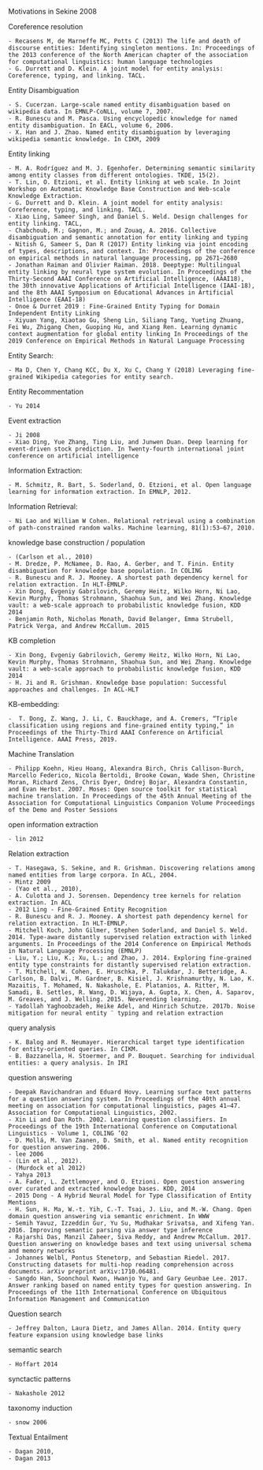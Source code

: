Motivations in Sekine 2008

Coreference resolution 
	
	- Recasens M, de Marneffe MC, Potts C (2013) The life and death of discourse entities: Identifying singleton mentions. In: Proceedings of the 2013 conference of the North American chapter of the association for computational linguistics: human language technologies
	- G. Durrett and D. Klein. A joint model for entity analysis: Coreference, typing, and linking. TACL.

Entity Disambiguation

	- S. Cucerzan. Large-scale named entity disambiguation based on wikipedia data. In EMNLP-CoNLL, volume 7, 2007.
	- R. Bunescu and M. Pasca. Using encyclopedic knowledge for named entity disambiguation. In EACL, volume 6, 2006.
	- X. Han and J. Zhao. Named entity disambiguation by leveraging wikipedia semantic knowledge. In CIKM, 2009

Entity linking

	- M. A. Rodríguez and M. J. Egenhofer. Determining semantic similarity among entity classes from different ontologies. TKDE, 15(2).
	- T. Lin, O. Etzioni, et al. Entity linking at web scale. In Joint Workshop on Automatic Knowledge Base Construction and Web-scale Knowledge Extraction.
	- G. Durrett and D. Klein. A joint model for entity analysis: Coreference, typing, and linking. TACL.
	- Xiao Ling, Sameer Singh, and Daniel S. Weld. Design challenges for entity linking. TACL,
	- Chabchoub, M.; Gagnon, M.; and Zouaq, A. 2016. Collective disambiguation and semantic annotation for entity linking and typing
	- Nitish G, Sameer S, Dan R (2017) Entity linking via joint encoding of types, descriptions, and context. In: Proceedings of the conference on empirical methods in natural language processing, pp 2671–2680
	- Jonathan Raiman and Olivier Raiman. 2018. Deeptype: Multilingual entity linking by neural type system evolution. In Proceedings of the Thirty-Second AAAI Conference on Artificial Intelligence, (AAAI18), the 30th innovative Applications of Artificial Intelligence (IAAI-18), and the 8th AAAI Symposium on Educational Advances in Artificial Intelligence (EAAI-18)
	- Onoe & Durret 2019 : Fine-Grained Entity Typing for Domain Independent Entity Linking
	- Xiyuan Yang, Xiaotao Gu, Sheng Lin, Siliang Tang, Yueting Zhuang, Fei Wu, Zhigang Chen, Guoping Hu, and Xiang Ren. Learning dynamic context augmentation for global entity linking In Proceedings of the 2019 Conference on Empirical Methods in Natural Language Processing
	
Entity Search:
	
	- Ma D, Chen Y, Chang KCC, Du X, Xu C, Chang Y (2018) Leveraging fine-grained Wikipedia categories for entity search.
	

Entity Recommentation

	- Yu 2014
	
Event extraction 

	- Ji 2008
	- Xiao Ding, Yue Zhang, Ting Liu, and Junwen Duan. Deep learning for event-driven stock prediction. In Twenty-fourth international joint conference on artificial intelligence

Information Extraction:
	
	- M. Schmitz, R. Bart, S. Soderland, O. Etzioni, et al. Open language learning for information extraction. In EMNLP, 2012.

Information Retrieval:
	
	- Ni Lao and William W Cohen. Relational retrieval using a combination of path-constrained random walks. Machine learning, 81(1):53–67, 2010.

knowledge base construction / population

	- (Carlson et al., 2010) 
	- M. Dredze, P. McNamee, D. Rao, A. Gerber, and T. Finin. Entity disambiguation for knowledge base population. In COLING
	- R. Bunescu and R. J. Mooney. A shortest path dependency kernel for relation extraction. In HLT-EMNLP.
	- Xin Dong, Evgeniy Gabrilovich, Geremy Heitz, Wilko Horn, Ni Lao, Kevin Murphy, Thomas Strohmann, Shaohua Sun, and Wei Zhang. Knowledge vault: a web-scale approach to probabilistic knowledge fusion, KDD 2014
	- Benjamin Roth, Nicholas Monath, David Belanger, Emma Strubell, Patrick Verga, and Andrew McCallum. 2015
	

KB completion

	- Xin Dong, Evgeniy Gabrilovich, Geremy Heitz, Wilko Horn, Ni Lao, Kevin Murphy, Thomas Strohmann, Shaohua Sun, and Wei Zhang. Knowledge vault: a web-scale approach to probabilistic knowledge fusion, KDD 2014
	- H. Ji and R. Grishman. Knowledge base population: Successful approaches and challenges. In ACL-HLT
	
KB-embedding:
	
	-  T. Dong, Z. Wang, J. Li, C. Bauckhage, and A. Cremers, “Triple classification using regions and fine-grained entity typing,” in Proceedings of the Thirty-Third AAAI Conference on Artificial Intelligence. AAAI Press, 2019.

Machine Translation

	- Philipp Koehn, Hieu Hoang, Alexandra Birch, Chris Callison-Burch, Marcello Federico, Nicola Bertoldi, Brooke Cowan, Wade Shen, Christine Moran, Richard Zens, Chris Dyer, Ondrej Bojar, Alexandra Constantin, and Evan Herbst. 2007. Moses: Open source toolkit for statistical machine translation. In Proceedings of the 45th Annual Meeting of the Association for Computational Linguistics Companion Volume Proceedings of the Demo and Poster Sessions
	
open information extraction

	- lin 2012

Relation extraction 

	- T. Hasegawa, S. Sekine, and R. Grishman. Discovering relations among named entities from large corpora. In ACL, 2004.
	- Mintz 2009
	- (Yao et al., 2010), 
	- A. Culotta and J. Sorensen. Dependency tree kernels for relation extraction. In ACL
	- 2012 Ling - Fine-Grained Entity Recognition
	- R. Bunescu and R. J. Mooney. A shortest path dependency kernel for relation extraction. In HLT-EMNLP.
	- Mitchell Koch, John Gilmer, Stephen Soderland, and Daniel S. Weld. 2014. Type-aware distantly supervised relation extraction with linked arguments. In Proceedings of the 2014 Conference on Empirical Methods in Natural Language Processing (EMNLP)
	- Liu, Y.; Liu, K.; Xu, L.; and Zhao, J. 2014. Exploring fine-grained entity type constraints for distantly supervised relation extraction.
	- T. Mitchell, W. Cohen, E. Hruschka, P. Talukdar, J. Betteridge, A. Carlson, B. Dalvi, M. Gardner, B. Kisiel, J. Krishnamurthy, N. Lao, K. Mazaitis, T. Mohamed, N. Nakashole, E. Platanios, A. Ritter, M. Samadi, B. Settles, R. Wang, D. Wijaya, A. Gupta, X. Chen, A. Saparov, M. Greaves, and J. Welling. 2015. Neverending learning.
	- Yadollah Yaghoobzadeh, Heike Adel, and Hinrich Schutze. 2017b. Noise mitigation for neural entity ¨ typing and relation extraction

query analysis
	
	- K. Balog and R. Neumayer. Hierarchical target type identification for entity-oriented queries. In CIKM.
	- B. Bazzanella, H. Stoermer, and P. Bouquet. Searching for individual entities: a query analysis. In IRI
	

question answering 
	
	- Deepak Ravichandran and Eduard Hovy. Learning surface text patterns for a question answering system. In Proceedings of the 40th annual meeting on association for computational linguistics, pages 41–47. Association for Computational Linguistics, 2002.
	- Xin Li and Dan Roth. 2002. Learning question classifiers. In Proceedings of the 19th International Conference on Computational Linguistics - Volume 1, COLING ’02
	- D. Mollá, M. Van Zaanen, D. Smith, et al. Named entity recognition for question answering. 2006.
	- lee 2006
	- (Lin et al., 2012).
	- (Murdock et al 2012)
	- Yahya 2013
	- A. Fader, L. Zettlemoyer, and O. Etzioni. Open question answering over curated and extracted knowledge bases. KDD, 2014
	- 2015 Dong - A Hybrid Neural Model for Type Classification of Entity Mentions
	- H. Sun, H. Ma, W.-t. Yih, C.-T. Tsai, J. Liu, and M.-W. Chang. Open domain question answering via semantic enrichment. In WWW
	- Semih Yavuz, Izzeddin Gur, Yu Su, Mudhakar Srivatsa, and Xifeng Yan. 2016. Improving semantic parsing via answer type inference
	- Rajarshi Das, Manzil Zaheer, Siva Reddy, and Andrew McCallum. 2017. Question answering on knowledge bases and text using universal schema and memory networks
	- Johannes Welbl, Pontus Stenetorp, and Sebastian Riedel. 2017. Constructing datasets for multi-hop reading comprehension across documents. arXiv preprint arXiv:1710.06481.
	- Sangdo Han, Soonchoul Kwon, Hwanjo Yu, and Gary Geunbae Lee. 2017. Answer ranking based on named entity types for question answering. In Proceedings of the 11th International Conference on Ubiquitous Information Management and Communication

Question search 
	
	- Jeffrey Dalton, Laura Dietz, and James Allan. 2014. Entity query feature expansion using knowledge base links

semantic search

	- Hoffart 2014

synctactic patterns

	- Nakashole 2012

taxonomy induction

	- snow 2006
	
Textual Entailment
	
	- Dagan 2010,
	- Dagan 2013